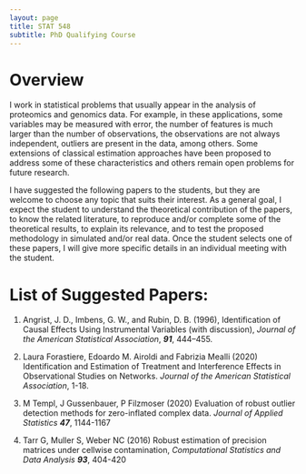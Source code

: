 ```yaml
---
layout: page
title: STAT 548
subtitle: PhD Qualifying Course
---
```


# Overview
I work in statistical problems that usually appear in the analysis of proteomics and genomics data. For example, in these applications, some variables may be measured with error, the number of features is much larger than the number of observations, the observations are not always independent, outliers are present in the data, among others. Some extensions of classical estimation approaches have been proposed to address some of these characteristics and others remain open problems for future research.

I have suggested the following papers to the students, but they are welcome to
choose any topic that suits their interest. As a general goal, I expect the student to understand the theoretical contribution of the papers, to know the related literature, to reproduce and/or complete some of the theoretical results, to explain its relevance, and to test the proposed methodology in simulated and/or real data. Once the student selects one of these papers, I will give more specific details in an individual meeting with the student.

# List of Suggested Papers:
1. Angrist, J. D., Imbens, G. W., and Rubin, D. B. (1996), Identification of
Causal Effects Using Instrumental Variables (with discussion), *Journal
of the American Statistical Association*, ***91***, 444–455.

2. Laura Forastiere, Edoardo M. Airoldi and Fabrizia Mealli (2020) Identification and Estimation of Treatment and Interference Effects in Observational Studies on Networks. *Journal
of the American Statistical Association*, 1-18.

3. M Templ, J Gussenbauer, P Filzmoser (2020) Evaluation of robust outlier detection methods for zero-inflated complex data. *Journal of Applied Statistics* ***47***, 1144-1167

4. Tarr G, Muller S, Weber NC (2016) Robust estimation of precision matrices under
cellwise contamination, *Computational Statistics and Data Analysis* ***93***, 404-420
